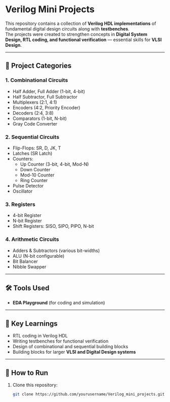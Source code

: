 # Verilog Mini Projects  

This repository contains a collection of **Verilog HDL implementations** of fundamental digital design circuits along with **testbenches**.  
The projects were created to strengthen concepts in **Digital System Design, RTL coding, and functional verification** — essential skills for **VLSI Design**.  

---

## 📂 Project Categories  

### 1. Combinational Circuits  
- Half Adder, Full Adder (1-bit, 4-bit)  
- Half Subtractor, Full Subtractor  
- Multiplexers (2:1, 4:1)  
- Encoders (4:2, Priority Encoder)  
- Decoders (2:4, 3:8)  
- Comparators (1-bit, N-bit)  
- Gray Code Converter  

### 2. Sequential Circuits  
- Flip-Flops: SR, D, JK, T  
- Latches (SR Latch)  
- Counters:  
  - Up Counter (3-bit, 4-bit, Mod-N)  
  - Down Counter  
  - Mod-10 Counter  
  - Ring Counter  
- Pulse Detector  
- Oscillator  

### 3. Registers  
- 4-bit Register  
- N-bit Register  
- Shift Registers: SISO, SIPO, PIPO, N-bit  

### 4. Arithmetic Circuits  
- Adders & Subtractors (various bit-widths)  
- ALU (N-bit configurable)  
- Bit Balancer  
- Nibble Swapper  

---

## 🛠️ Tools Used  
- **EDA Playground** (for coding and simulation)  

---

## 📌 Key Learnings  
- RTL coding in Verilog HDL  
- Writing testbenches for functional verification  
- Design of combinational and sequential building blocks  
- Building blocks for larger **VLSI and Digital Design systems**  

---

## 🚀 How to Run  
1. Clone this repository:  
   ```bash
   git clone https://github.com/yourusername/Verilog_mini_projects.git
